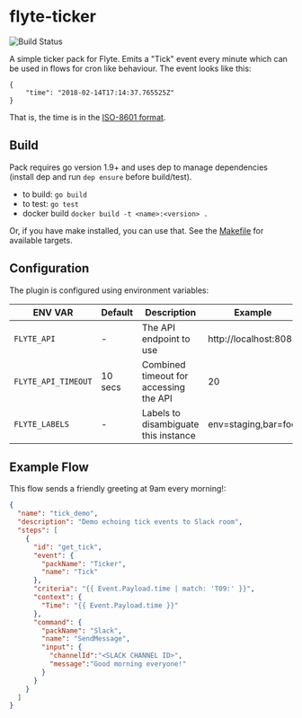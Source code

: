 # flyte-ticker

![Build Status](https://travis-ci.org/HotelsDotCom/flyte-ticker.svg?branch=master)

A simple ticker pack for Flyte. Emits a "Tick" event every minute which can be
used in flows for cron like behaviour. The event looks like this:

    {
        "time": "2018-02-14T17:14:37.765525Z"
    }

That is, the time is in the [ISO-8601 format](https://en.wikipedia.org/wiki/ISO_8601).

## Build

Pack requires go version 1.9+ and uses dep to manage dependencies (install dep
and run `dep ensure` before build/test).

- to build: `go build`
- to test: `go test`
- docker build `docker build -t <name>:<version> .`

Or, if you have make installed, you can use that. See the [Makefile](Makefile)
for available targets.

## Configuration

The plugin is configured using environment variables:

ENV VAR                          | Default  |  Description                               | Example               
 ------------------------------- |  ------- |  ----------------------------------------- |  ---------------------
`FLYTE_API`                      | -        | The API endpoint to use                    | http://localhost:8080
`FLYTE_API_TIMEOUT`              | 10 secs  | Combined timeout for accessing the API     | 20
`FLYTE_LABELS`                   | -        | Labels to disambiguate this instance       | env=staging,bar=foo


## Example Flow

This flow sends a friendly greeting at 9am every morning!:
```json
{
  "name": "tick_demo",
  "description": "Demo echoing tick events to Slack room",
  "steps": [
    {
      "id": "get_tick",
      "event": {
        "packName": "Ticker",
        "name": "Tick"
      },
      "criteria": "{{ Event.Payload.time | match: 'T09:' }}",
      "context": {
        "Time": "{{ Event.Payload.time }}"
      },
      "command": {
        "packName": "Slack",
        "name": "SendMessage",
        "input": {
          "channelId":"<SLACK CHANNEL ID>",
          "message":"Good morning everyone!"
        }
      }
    }
  ]
}
```

